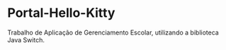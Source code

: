 # Portal-Hello-Kitty
Trabalho de Aplicação de Gerenciamento Escolar, utilizando a biblioteca Java Switch.
